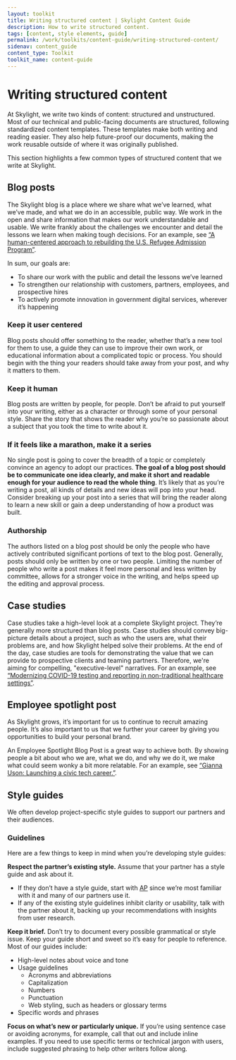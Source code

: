 ```yaml
---
layout: toolkit
title: Writing structured content | Skylight Content Guide
description: How to write structured content.
tags: [content, style elements, guide]
permalink: /work/toolkits/content-guide/writing-structured-content/
sidenav: content_guide
content_type: Toolkit
toolkit_name: content-guide
---
```


# Writing structured content

At Skylight, we write two kinds of content: structured and unstructured. Most of our technical and public-facing documents are structured, following standardized content templates. These templates make both writing and reading easier. They also help future-proof our documents, making the work reusable outside of where it was originally published.

This section highlights a few common types of structured content that we write at Skylight.

## Blog posts

The Skylight blog is a place where we share what we’ve learned, what we’ve made, and what we do in an accessible, public way. We work in the open and share information that makes our work understandable and usable. We write frankly about the challenges we encounter and detail the lessons we learn when making tough decisions. For an example, see [“A human-centered approach to rebuilding the U.S. Refugee Admission Program”](https://skylight.digital/thoughts/blog/a-human-centered-approach-to-rebuilding-the-us-refugee-admission-program).


In sum, our goals are:

* To share our work with the public and detail the lessons we’ve learned
* To strengthen our relationship with customers, partners, employees, and prospective hires
* To actively promote innovation in government digital services, wherever it’s happening

### Keep it user centered

Blog posts should offer something to the reader, whether that’s a new tool for them to use, a guide they can use to improve their own work, or educational information about a complicated topic or process. You should begin with the thing your readers should take away from your post, and why it matters to them.

### Keep it human

Blog posts are written by people, for people. Don’t be afraid to put yourself into your writing, either as a character or through some of your personal style. Share the story that shows the reader why you’re so passionate about a subject that you took the time to write about it.

### If it feels like a marathon, make it a series

No single post is going to cover the breadth of a topic or completely convince an agency to adopt our practices. **The goal of a blog post should be to communicate one idea clearly, and make it short and readable enough for your audience to read the whole thing**. It’s likely that as you’re writing a post, all kinds of details and new ideas will pop into your head. Consider breaking up your post into a series that will bring the reader along to learn a new skill or gain a deep understanding of how a product was built.

### Authorship

The authors listed on a blog post should be only the people who have actively contributed significant portions of text to the blog post. Generally, posts should only be written by one or two people. Limiting the number of people who write a post makes it feel more personal and less written by committee, allows for a stronger voice in the writing, and helps speed up the editing and approval process.

## Case studies

Case studies take a high-level look at a complete Skylight project. They’re generally more structured than blog posts. Case studies should convey big-picture details about a project, such as who the users are, what their problems are, and how Skylight helped solve their problems. At the end of the day, case studies are tools for demonstrating the value that we can provide to prospective clients and teaming partners. Therefore, we're aiming for compelling, "executive-level" narratives. For an example, see [“Modernizing COVID-19 testing and reporting in non-traditional healthcare settings”](https://skylight.digital/work/experience/cdc-simplereport/).

## Employee spotlight post

As Skylight grows, it’s important for us to continue to recruit amazing people. It’s also important to us that we further your career by giving you opportunities to build your personal brand.

An Employee Spotlight Blog Post is a great way to achieve both. By showing people a bit about who we are, what we do, and why we do it, we make what could seem wonky a bit more relatable. For an example, see [“Gianna Uson: Launching a civic tech career.”](https://skylight.digital/thoughts/blog/gianna-uson-launching-a-civic-tech-career/).

## Style guides

We often develop project-specific style guides to support our partners and their audiences.

### Guidelines

Here are a few things to keep in mind when you’re developing style guides:

**Respect the partner’s existing style.** Assume that your partner has a style guide and ask about it.

* If they don’t have a style guide, start with [AP](https://www.apstylebook.com/) since we’re most familiar with it and many of our partners use it.
* If any of the existing style guidelines inhibit clarity or usability, talk with the partner about it, backing up your recommendations with insights from user research.

**Keep it brief.** Don’t try to document every possible grammatical or style issue. Keep your guide short and sweet so it’s easy for people to reference. Most of our guides include:

* High-level notes about voice and tone
* Usage guidelines
    * Acronyms and abbreviations
    * Capitalization
    * Numbers
    * Punctuation
    * Web styling, such as headers or glossary terms
* Specific words and phrases

**Focus on what’s new or particularly unique.** If you’re using sentence case or avoiding acronyms, for example, call that out and include inline examples. If you need to use specific terms or technical jargon with users, include suggested phrasing to help other writers follow along.
